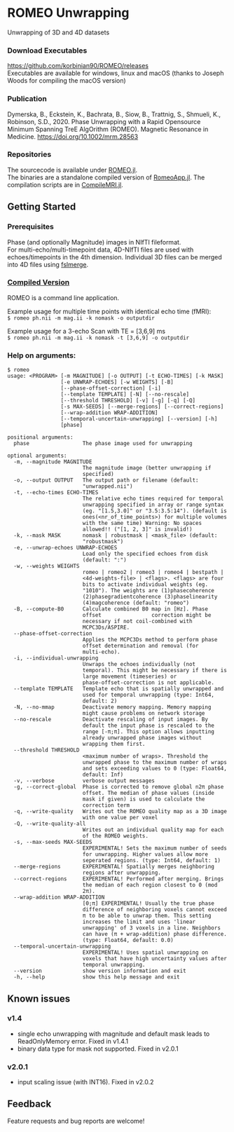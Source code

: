 # ROMEO Unwrapping
Unwrapping of 3D and 4D datasets

### Download Executables
https://github.com/korbinian90/ROMEO/releases  
Executables are available for windows, linux and macOS (thanks to Joseph Woods for compiling the macOS version)

### Publication
Dymerska, B., Eckstein, K., Bachrata, B., Siow, B., Trattnig, S., Shmueli, K., Robinson, S.D., 2020. Phase Unwrapping with a Rapid Opensource Minimum Spanning TreE AlgOrithm (ROMEO). Magnetic Resonance in Medicine. https://doi.org/10.1002/mrm.28563

### Repositories
The sourcecode is available under [ROMEO.jl](https://github.com/korbinian90/ROMEO.jl).  
The binaries are a standalone compiled version of [RomeoApp.jl](https://github.com/korbinian90/RomeoApp.jl). The compilation scripts are in [CompileMRI.jl](https://github.com/korbinian90/CompileMRI.jl).

## Getting Started
### Prerequisites
Phase (and optionally Magnitude) images in NIfTI fileformat.  
For multi-echo/multi-timepoint data, 4D-NIfTI files are used with echoes/timepoints in the 4th dimension.
Individual 3D files can be merged into 4D files using [fslmerge](https://fsl.fmrib.ox.ac.uk/fsl/fslwiki/Fslutils).

### [Compiled Version](https://github.com/korbinian90/ROMEO/releases  )
ROMEO is a command line application.

Example usage for multiple time points with identical echo time (fMRI):  
`$ romeo ph.nii -m mag.ii -k nomask -o outputdir`

Example usage for a 3-echo Scan with TE = [3,6,9] ms  
`$ romeo ph.nii -m mag.ii -k nomask -t [3,6,9] -o outputdir`

### Help on arguments:
```
$ romeo
usage: <PROGRAM> [-m MAGNITUDE] [-o OUTPUT] [-t ECHO-TIMES] [-k MASK]
                 [-e UNWRAP-ECHOES] [-w WEIGHTS] [-B]
                 [--phase-offset-correction] [-i]
                 [--template TEMPLATE] [-N] [--no-rescale]
                 [--threshold THRESHOLD] [-v] [-g] [-q] [-Q]
                 [-s MAX-SEEDS] [--merge-regions] [--correct-regions]
                 [--wrap-addition WRAP-ADDITION]
                 [--temporal-uncertain-unwrapping] [--version] [-h]
                 [phase]

positional arguments:
  phase                 The phase image used for unwrapping

optional arguments:
  -m, --magnitude MAGNITUDE
                        The magnitude image (better unwrapping if
                        specified)
  -o, --output OUTPUT   The output path or filename (default:
                        "unwrapped.nii")
  -t, --echo-times ECHO-TIMES
                        The relative echo times required for temporal
                        unwrapping specified in array or range syntax
                        (eg. "[1.5,3.0]" or "3.5:3.5:14"). (default is
                        ones(<nr_of_time_points>) for multiple volumes
                        with the same time) Warning: No spaces
                        allowed!! ("[1, 2, 3]" is invalid!)
  -k, --mask MASK       nomask | robustmask | <mask_file> (default:
                        "robustmask")
  -e, --unwrap-echoes UNWRAP-ECHOES
                        Load only the specified echoes from disk
                        (default: ":")
  -w, --weights WEIGHTS
                        romeo | romeo2 | romeo3 | romeo4 | bestpath |
                        <4d-weights-file> | <flags>. <flags> are four
                        bits to activate individual weights (eg.
                        "1010"). The weights are (1)phasecoherence
                        (2)phasegradientcoherence (3)phaselinearity
                        (4)magcoherence (default: "romeo")
  -B, --compute-B0      Calculate combined B0 map in [Hz]. Phase
                        offset                correction might be
                        necessary if not coil-combined with
                        MCPC3Ds/ASPIRE.
  --phase-offset-correction
                        Applies the MCPC3Ds method to perform phase
                        offset determination and removal (for
                        multi-echo).
  -i, --individual-unwrapping
                        Unwraps the echoes individually (not
                        temporal). This might be necessary if there is
                        large movement (timeseries) or
                        phase-offset-correction is not applicable.
  --template TEMPLATE   Template echo that is spatially unwrapped and
                        used for temporal unwrapping (type: Int64,
                        default: 2)
  -N, --no-mmap         Deactivate memory mapping. Memory mapping
                        might cause problems on network storage
  --no-rescale          Deactivate rescaling of input images. By
                        default the input phase is rescaled to the
                        range [-π;π]. This option allows inputting
                        already unwrapped phase images without
                        wrapping them first.
  --threshold THRESHOLD
                        <maximum number of wraps>. Threshold the
                        unwrapped phase to the maximum number of wraps
                        and sets exceeding values to 0 (type: Float64,
                        default: Inf)
  -v, --verbose         verbose output messages
  -g, --correct-global  Phase is corrected to remove global n2π phase
                        offset. The median of phase values (inside
                        mask if given) is used to calculate the
                        correction term
  -q, --write-quality   Writes out the ROMEO quality map as a 3D image
                        with one value per voxel
  -Q, --write-quality-all
                        Writes out an individual quality map for each
                        of the ROMEO weights.
  -s, --max-seeds MAX-SEEDS
                        EXPERIMENTAL! Sets the maximum number of seeds
                        for unwrapping. Higher values allow more
                        seperated regions. (type: Int64, default: 1)
  --merge-regions       EXPERIMENTAL! Spatially merges neighboring
                        regions after unwrapping.
  --correct-regions     EXPERIMENTAL! Performed after merging. Brings
                        the median of each region closest to 0 (mod
                        2π).
  --wrap-addition WRAP-ADDITION
                        [0;π] EXPERIMENTAL! Usually the true phase
                        difference of neighboring voxels cannot exceed
                        π to be able to unwrap them. This setting
                        increases the limit and uses 'linear
                        unwrapping' of 3 voxels in a line. Neighbors
                        can have (π + wrap-addition) phase difference.
                        (type: Float64, default: 0.0)
  --temporal-uncertain-unwrapping
                        EXPERIMENTAL! Uses spatial unwrapping on
                        voxels that have high uncertainty values after
                        temporal unwrapping.
  --version             show version information and exit
  -h, --help            show this help message and exit
```

## Known issues
### v1.4
- single echo unwrapping with magnitude and default mask leads to ReadOnlyMemory error. Fixed in v1.4.1
- binary data type for mask not supported. Fixed in v2.0.1
### v2.0.1
- input scaling issue (with INT16). Fixed in v2.0.2

## Feedback
Feature requests and bug reports are welcome!
